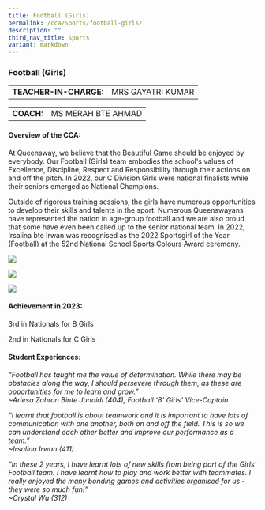 ```yaml
---
title: Football (Girls)
permalink: /cca/Sports/football-girls/
description: ""
third_nav_title: Sports
variant: markdown
---
```

### Football (Girls)

|  	|  	|
|---	|---	|
| **TEACHER-IN-CHARGE:** 	| MRS GAYATRI KUMAR

|  	|  	|
|---	|---	|
| **COACH:** 	| MS MERAH BTE AHMAD 	|



#### Overview of the CCA:&nbsp;

At Queensway, we believe that the Beautiful Game should be enjoyed by everybody. Our Football (Girls) team embodies the school's values of Excellence, Discipline, Respect and Responsibility through their actions on and off the pitch. In 2022, our C Division Girls were national finalists while their seniors emerged as National Champions.

Outside of rigorous training sessions, the girls have numerous opportunities to develop their skills and talents in the sport. Numerous Queenswayans have represented the nation in age-group football and we are also proud that some have even been called up to the senior national team. In 2022, Irsalina bte Irwan was recognised as the 2022 Sportsgirl of the Year (Football) at the 52nd National School Sports Colours Award ceremony. 

<img src="https://drive.google.com/uc?export=view&amp;id=1DQqmtVFxa7bCHL1bbG978tZuqJs0CPQp"><br>

<img src="https://drive.google.com/uc?export=view&amp;id=1ayrilAnxHIloGipN-B_WFY80ychwAJGu"><br>

<img src="https://drive.google.com/uc?export=view&amp;id=14t-kHgZPdQWwgoQDuuvHdFgcKLudMPCS">


#### Achievement in 2023:

3rd in Nationals for B Girls 

2nd in Nationals for C Girls


#### Student Experiences:

*“Football has taught me the value of determination. While there may be obstacles along the way, I should persevere through them, as these are opportunities for me to learn and grow.”&nbsp;
<br> ~Ariesa Zahran Binte Junaidi (404), Football ‘B’ Girls’ Vice-Captain*

  

*“I learnt that football is about teamwork and it is important to have lots of communication with one another, both on and off the field. This is so we can understand each other better and improve our performance as a team.”&nbsp;
<br> ~Irsalina Irwan (411)*


*“In these 2 years, I have learnt lots of new skills from being part of the Girls’ Football team. I have learnt how to play and work better with teammates. I really enjoyed the many bonding games and activities organised for us - they were so much fun!”
<br>~Crystal Wu (312)*
